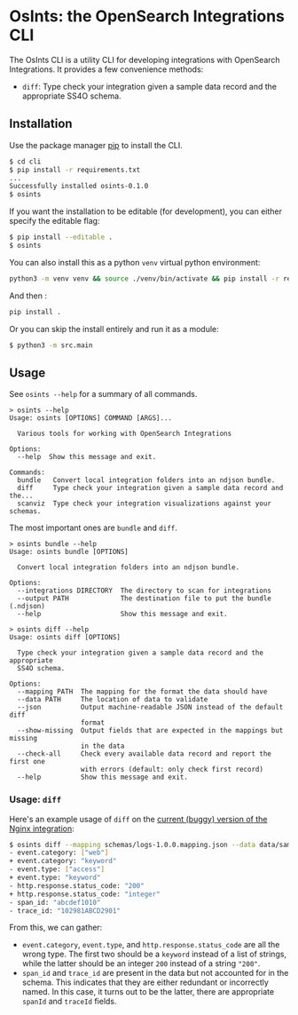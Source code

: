 # OsInts: the OpenSearch Integrations CLI

The OsInts CLI is a utility CLI for developing integrations with OpenSearch Integrations.
It provides a few convenience methods:

- `diff`: Type check your integration given a sample data record and the appropriate SS4O schema.

## Installation

Use the package manager [pip](https://pip.pypa.io/en/stable/) to install the CLI.

```bash
$ cd cli
$ pip install -r requirements.txt
...
Successfully installed osints-0.1.0
$ osints
```

If you want the installation to be editable (for development), you can either specify the editable flag:

```bash
$ pip install --editable .
$ osints
```

You can also install this as a python `venv` virtual python environment:

```bash
python3 -m venv venv && source ./venv/bin/activate && pip install -r requirements.txt
````

And then :
```bash
pip install .
```

Or you can skip the install entirely and run it as a module:

```bash
$ python3 -m src.main
```

## Usage

See `osints --help` for a summary of all commands.

```
> osints --help
Usage: osints [OPTIONS] COMMAND [ARGS]...

  Various tools for working with OpenSearch Integrations

Options:
  --help  Show this message and exit.

Commands:
  bundle   Convert local integration folders into an ndjson bundle.
  diff     Type check your integration given a sample data record and the...
  scanviz  Type check your integration visualizations against your schemas.
```

The most important ones are `bundle` and `diff`.

```
> osints bundle --help
Usage: osints bundle [OPTIONS]

  Convert local integration folders into an ndjson bundle.

Options:
  --integrations DIRECTORY  The directory to scan for integrations
  --output PATH             The destination file to put the bundle (.ndjson)
  --help                    Show this message and exit.

> osints diff --help
Usage: osints diff [OPTIONS]

  Type check your integration given a sample data record and the appropriate
  SS4O schema.

Options:
  --mapping PATH  The mapping for the format the data should have
  --data PATH     The location of data to validate
  --json          Output machine-readable JSON instead of the default diff
                  format
  --show-missing  Output fields that are expected in the mappings but missing
                  in the data
  --check-all     Check every available data record and report the first one
                  with errors (default: only check first record)
  --help          Show this message and exit.
```

### Usage: `diff`

Here's an example usage of `diff` on the [current (buggy) version of the Nginx integration](https://github.com/opensearch-project/dashboards-observability/tree/6d5bd478704dc7342b1471767ced7036bb23f335/server/adaptors/integrations/__data__/repository/nginx):
```bash
$ osints diff --mapping schemas/logs-1.0.0.mapping.json --data data/sample.json
- event.category: ["web"]
+ event.category: "keyword"
- event.type: ["access"]
+ event.type: "keyword"
- http.response.status_code: "200"
+ http.response.status_code: "integer"
- span_id: "abcdef1010"
- trace_id: "102981ABCD2901"
```

From this, we can gather:
- `event.category`, `event.type`, and `http.response.status_code` are all the wrong type. The first two should be a `keyword` instead of a list of strings, while the latter should be an integer `200` instead of a string `"200"`.
- `span_id` and `trace_id` are present in the data but not accounted for in the schema. This indicates that they are either redundant or incorrectly named. In this case, it turns out to be the latter, there are appropriate `spanId` and `traceId` fields.
